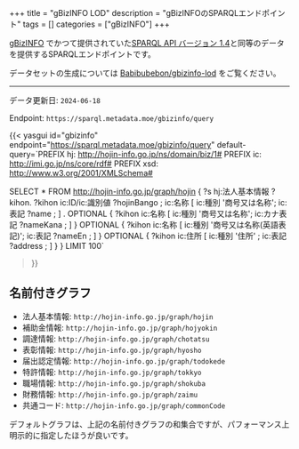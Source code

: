 +++
title = "gBizINFO LOD"
description = "gBizINFOのSPARQLエンドポイント"
tags = []
categories = ["gBizINFO"]
+++

[gBizINFO](https://info.gbiz.go.jp/) でかつて提供されていた[SPARQL API バージョン 1.4](https://warp.ndl.go.jp/info:ndljp/pid/13539552/info.gbiz.go.jp/api/document/API.pdf)と同等のデータを提供するSPARQLエンドポイントです。

データセットの生成については [Babibubebon/gbizinfo-lod](https://github.com/Babibubebon/gbizinfo-lod) をご覧ください。

-----

データ更新日: <date>`2024-06-18`</date>

Endpoint: `https://sparql.metadata.moe/gbizinfo/query`

{{< yasgui id="gbizinfo" endpoint="https://sparql.metadata.moe/gbizinfo/query" 
    default-query=`PREFIX hj: <http://hojin-info.go.jp/ns/domain/biz/1#>
PREFIX ic: <http://imi.go.jp/ns/core/rdf#>
PREFIX xsd: <http://www.w3.org/2001/XMLSchema#>

SELECT *
FROM <http://hojin-info.go.jp/graph/hojin>
{ 
    ?s hj:法人基本情報 ?kihon. 
    ?kihon ic:ID/ic:識別値 ?hojinBango ;
           ic:名称 [ 
      		  ic:種別 '商号又は名称';
        	  ic:表記 ?name ;
           ]
    .
    OPTIONAL {
    	?kihon ic:名称 [ 
      	  	   ic:種別 '商号又は名称';
        	   ic:カナ表記 ?nameKana ;
           ]
    }
    OPTIONAL {
    	?kihon ic:名称 [ 
      	  	   ic:種別 '商号又は名称(英語表記)';
        	   ic:表記 ?nameEn ;
           ]
    }
    OPTIONAL {
    	?kihon ic:住所 [
     		ic:種別 '住所' ; 
     		ic:表記 ?address ;
        ]
    }
}
LIMIT 100`
>}}

## 名前付きグラフ

- 法人基本情報: `http://hojin-info.go.jp/graph/hojin`
- 補助金情報: `http://hojin-info.go.jp/graph/hojyokin`
- 調達情報: `http://hojin-info.go.jp/graph/chotatsu`
- 表彰情報: `http://hojin-info.go.jp/graph/hyosho`
- 届出認定情報: `http://hojin-info.go.jp/graph/todokede`
- 特許情報: `http://hojin-info.go.jp/graph/tokkyo`
- 職場情報: `http://hojin-info.go.jp/graph/shokuba`
- 財務情報: `http://hojin-info.go.jp/graph/zaimu`
- 共通コード: `http://hojin-info.go.jp/graph/commonCode`

デフォルトグラフは、上記の名前付きグラフの和集合ですが、パフォーマンス上明示的に指定したほうが良いです。
